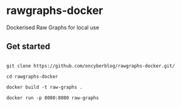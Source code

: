 # rawgraphs-docker
Dockerised Raw Graphs for local use

## Get started
```

git clone https://github.com/oncyberblog/rawgraphs-docker.git/

cd rawgraphs-docker

docker build -t raw-graphs .

docker run -p 8080:8080 raw-graphs

```
